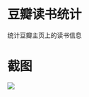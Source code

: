 豆瓣读书统计
==========

统计豆瓣主页上的读书信息

截图
===

![](https://github.com/simpleapples/douban-analytics/raw/master/screenshots/screenshot.png)

